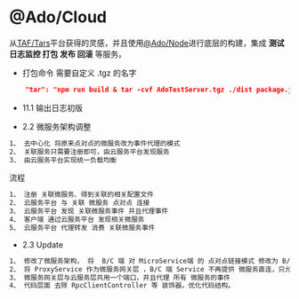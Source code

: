 # @Ado/Cloud 

从[TAF/Tars](https://github.com/TarsCloud/Tars)平台获得的灵感，并且使用[@Ado/Node](https://github.com/chelizichen/ado-node)进行底层的构建，集成 **测试 日志监控 打包 发布 回滚** 等服务。

- 打包命令 需要自定义 .tgz 的名字

````json
    "tar": "npm run build & tar -cvf AdoTestServer.tgz ./dist package.json node_modules"
````

- 11.1 输出日志初版

- 2.2 微服务架构调整

````txt
1、 去中心化 将原来点对点的微服务改为事件代理的模式
2、 关联服务只需要注册即可，由云服务平台发现服务
3、 由云服务平台实现统一负载均衡
````

流程

````txt
1、 注册 关联微服务、得到关联的相关配置文件
2、 云服务平台 与 关联 微服务 点对点 连接
3、 云服务平台 发现 关联微服务事件 并且代理事件
4、 客户端 通过云服务平台 发现相关微服务
5、 云服务平台 代理转发 消费 关联微服务事件
````

- 2.3 Update

````txt
1、 修改了微服务架构， 将  B/C 端 对 MicroService端 的 点对点链接模式 修改为 B/C <-> ProxyService <-> MicroService 的模式
2、 将 ProxyService 作为微服务网关层 ，B/C 端 Service 不再提供 微服务直连，只允许 Http 请求到 ProxyService 代理层 ，使得服务再一次解耦。
3、 微服务网关层与云服务层共用一个端口，并且代理 所有 微服务的事件
4、 代码层面 去除 RpcClientController 等 装饰器，优化代码结构。

````
